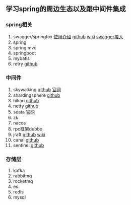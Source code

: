 ## 学习spring的周边生态以及跟中间件集成

### spring相关
1. swagger/springfox 
    [使用介绍](https://medium.com/learning-from-jhipster/7-%E4%BD%BF%E7%94%A8-springfox-%E5%B0%8E%E5%85%A5swagger-3-0-0-e1067cb1c565)
    [github](https://github.com/springfox/springfox)
    [wiki](https://springfox.github.io/springfox/docs/snapshot/)
    [swagger接入](https://www.baeldung.com/swagger-2-documentation-for-spring-rest-api)
2. spring 
3. spring mvc
4. springboot
5. mybatis
6. retry 
    [github](https://github.com/spring-projects/spring-retry)

### 中间件
1. skywalking 
    [github](https://github.com/apache/skywalking) 
    [官网](https://skywalking.apache.org/)
2. shardingsphere [github](https://github.com/apache/shardingsphere)
3. hikari [github](https://github.com/brettwooldridge/HikariCP)
4. netty [github](https://github.com/netty/netty)
5. seata [官网](http://seata.io/)
6. zk
8. nacos
9. rpc框架dubbo
10. jraft 
    [github](https://github.com/sofastack/sofa-jraft)
    [wiki](https://www.sofastack.tech/projects/sofa-jraft/overview/)
11. canal 
    [github](https://github.com/alibaba/canal)
12. sentinel
    [github](https://github.com/alibaba/Sentinel)

### 存储层
1. kafka
2. rabbitmq
3. rocketmq
4. es
5. redis
6. mysql

